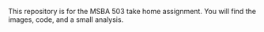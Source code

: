 This repository is for the MSBA 503 take home assignment. You will find the images, code, and a small analysis.
